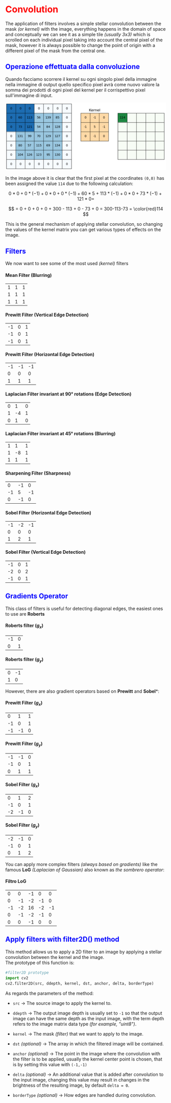 # <font color="red">Convolution</font>
The application of filters involves a simple stellar convolution between the mask *(or kernel)* with the image, everything happens in the domain of space and conceptually we can see it as a simple tile *(usually 3x3)* which is scrolled on each individual pixel taking into account the central pixel of the mask, however it is always possible to change the point of origin with a different pixel of the mask from the central one.

## <font color="blue">Operazione effettuata dalla convoluzione</font>
Quando facciamo scorrere il kernel su ogni singolo pixel della immagine nella immagine di output quello specifico pixel avrà come nuovo valore la somma dei prodotti di ogni pixel del kernel per il corrispettivo pixel sull'immagine di input.

![convolution](images/convolution.png)

In the image above it is clear that the first pixel at the coordinates `(0,0)` has been assigned the value `114` due to the following calculation:

$$
0*0 + 0*(-1) + 0*0 + 0*(-1) + 60*5 + 113*(-1) + 0*0 + 73*(-1) + 121*0 =
$$

$$
= 0 + 0 + 0 + 0 + 300 - 113 + 0 - 73 + 0 = 300-113-73 = \color{red}114
$$

This is the general mechanism of applying stellar convolution, so changing the values of the kernel matrix you can get various types of effects on the image.

## <font color="blue">Filters</font>
We now want to see some of the most used *(kernel)* filters

#### Mean Filter (Blurring)
| | | |
|---|---|---|
| 1 | 1 | 1 |
| 1 | 1 | 1 |
| 1 | 1 | 1 |

#### Prewitt Filter (Vertical Edge Detection)
| | | |
|---|---|---|
| -1 | 0 | 1 |
| -1 | 0 | 1 |
| -1 | 0 | 1 |

#### Prewitt Filter (Horizontal Edge Detection)
| | | |
|---|---|---|
| -1 | -1 | -1 |
| 0 | 0 | 0 |
| 1 | 1 | 1 |

#### Laplacian Filter invariant at 90° rotations (Edge Detection)
| | | |
|---|---|---|
| 0 | 1 | 0 |
| 1 | -4 | 1 |
| 0 | 1 | 0 |

#### Laplacian Filter invariant at 45° rotations (Blurring)
| | | |
|---|---|---|
| 1 | 1 | 1 |
| 1 | -8 | 1 |
| 1 | 1 | 1 |

#### Sharpening Filter (Sharpness)
| | | |
|---|---|---|
| 0 | -1 | 0 |
| -1 | 5 | -1 |
| 0 | -1 | 0 |

#### Sobel Filter (Horizontal Edge Detection)
| | | |
|---|---|---|
| -1 | -2 | -1 |
| 0  | 0 | 0 |
| 1 | 2 | 1 |

#### Sobel Filter (Vertical Edge Detection)
| | | |
|---|---|---|
| -1 | 0 | 1 |
| -2  | 0 | 2 |
| -1 | 0 | 1 |

## <font color="blue">Gradients Operator</font>
This class of filters is useful for detecting diagonal edges, the easiest ones to use are **Roberts**

#### Roberts filter ($g_x$)
| | |
|---|---|
| -1 | 0 |
| 0  | 1 |

#### Roberts filter ($g_y$)
| | |
|---|---|
| 0 | -1 |
| 1 | 0 |

However, there are also gradient operators based on **Prewitt** and **Sobel***:

#### Prewitt Filter ($g_x$)
| | | |
|---|---|---|
| 0 | 1 | 1 |
| -1  | 0 | 1 |
| -1 | -1 | 0 |

#### Prewitt Filter ($g_y$)
| | | |
|---|---|---|
| -1 | -1 | 0 |
| -1  | 0 | 1 |
| 0 | 1 | 1 |

#### Sobel Filter ($g_x$)
| | | |
|---|---|---|
| 0 | 1 | 2 |
| -1  | 0 | 1 |
| -2 | -1 | 0 |

#### Sobel Filter ($g_y$)
| | | |
|---|---|---|
| -2 | -1 | 0 |
| -1  | 0 | 1 |
| 0 | 1 | 2 |

You can apply more complex filters *(always based on gradients)* like the famous **LoG** *(Laplacian of Gaussian)* also known as *the sombrero operator*:

#### Filtro LoG
| | | | | |
|---|---|---|---|---|
| 0 | 0 | -1 | 0 | 0 |
| 0 | -1 | -2 | -1 | 0 |
| -1 | -2 | 16 | -2 | -1 |
| 0 | -1 | -2 | -1 | 0 |
| 0 | 0 | -1 | 0 | 0 |

## <font color="blue">Apply filters with filter2D() method</font>

This method allows us to apply a 2D filter to an image by applying a stellar convolution between the kernel and the image.  
The prototype of this function is:

```python
#filter2D prototype
import cv2
cv2.filter2D(src, ddepth, kernel, dst, anchor, delta, borderType)
```

As regards the parameters of the method:

* `src` &rarr; The source image to apply the kernel to.

* `ddepth` &rarr; The output image depth is usually set to `-1` so that the output image can have the same depth as the input image, with the term depth refers to the image matrix data type *(for example, "uint8")*.

* `kernel` &rarr; The mask *(filter)* that we want to apply to the image.

* `dst` *(optional)* &rarr; The array in which the filtered image will be contained.

* `anchor` *(optional)* &rarr; The point in the image where the convolution with the filter is to be applied, usually the kernel center point is chosen, that is by setting this value with `(-1,-1)`

* `delta` *(optional)* &rarr; An additional value that is added after convolution to the input image, changing this value may result in changes in the brightness of the resulting image, by default `delta = 0`.

* `borderType` *(optional)* &rarr; How edges are handled during convolution.